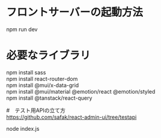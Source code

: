# フロントサーバーの起動方法  
npm run dev  

# 必要なライブラリ  
npm install sass  
npm install react-router-dom  
npm install @mui/x-data-grid  
npm install @mui/material @emotion/react @emotion/styled  
npm install @tanstack/react-query  

#　テスト用APIの立て方  
https://github.com/safak/react-admin-ui/tree/testapi  

node index.js  
